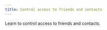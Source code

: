 ```yaml
---
title: Control access to friends and contacts
---
```

Learn to control access to friends and contacts.
